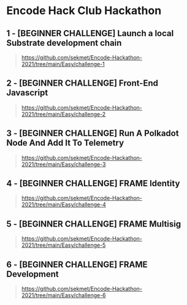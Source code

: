 # Encode Hack Club Hackathon

## 1 - [BEGINNER CHALLENGE] Launch a local Substrate development chain

> https://github.com/sekmet/Encode-Hackathon-2021/tree/main/Easy/challenge-1

## 2 - [BEGINNER CHALLENGE] Front-End Javascript

> https://github.com/sekmet/Encode-Hackathon-2021/tree/main/Easy/challenge-2

## 3 - [BEGINNER CHALLENGE] Run A Polkadot Node And Add It To Telemetry

> https://github.com/sekmet/Encode-Hackathon-2021/tree/main/Easy/challenge-3

## 4 - [BEGINNER CHALLENGE] FRAME Identity

> https://github.com/sekmet/Encode-Hackathon-2021/tree/main/Easy/challenge-4

## 5 - [BEGINNER CHALLENGE] FRAME Multisig

> https://github.com/sekmet/Encode-Hackathon-2021/tree/main/Easy/challenge-5

## 6 - [BEGINNER CHALLENGE] FRAME Development

> https://github.com/sekmet/Encode-Hackathon-2021/tree/main/Easy/challenge-6
